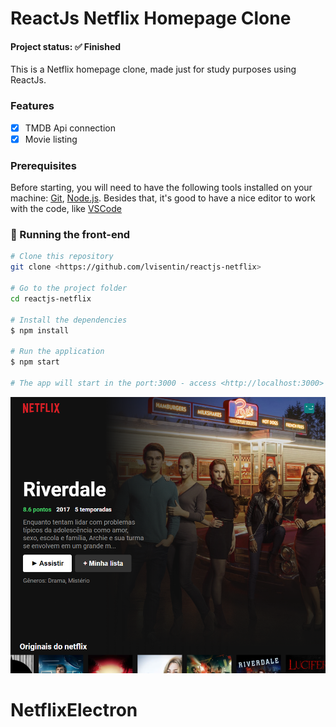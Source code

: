 # ReactJs Netflix Homepage Clone

<h4> Project status: ✅ Finished </h4>

This is a Netflix homepage clone, made just for study purposes using ReactJs.

### Features

- [x] TMDB Api connection
- [x] Movie listing

### Prerequisites 

Before starting, you will need to have the following tools installed on your machine:
[Git](https://git-scm.com), [Node.js](https://nodejs.org/en/). 
Besides that, it's good to have a nice editor to work with the code, like [VSCode](https://code.visualstudio.com/)

### 🦄 Running the front-end

```bash
# Clone this repository
git clone <https://github.com/lvisentin/reactjs-netflix>

# Go to the project folder
cd reactjs-netflix

# Install the dependencies
$ npm install

# Run the application
$ npm start

# The app will start in the port:3000 - access <http://localhost:3000>

```

<img src="https://raw.githubusercontent.com/lvisentin/reactjs-netflix/main/src/img/netflix1.png">


# NetflixElectron
